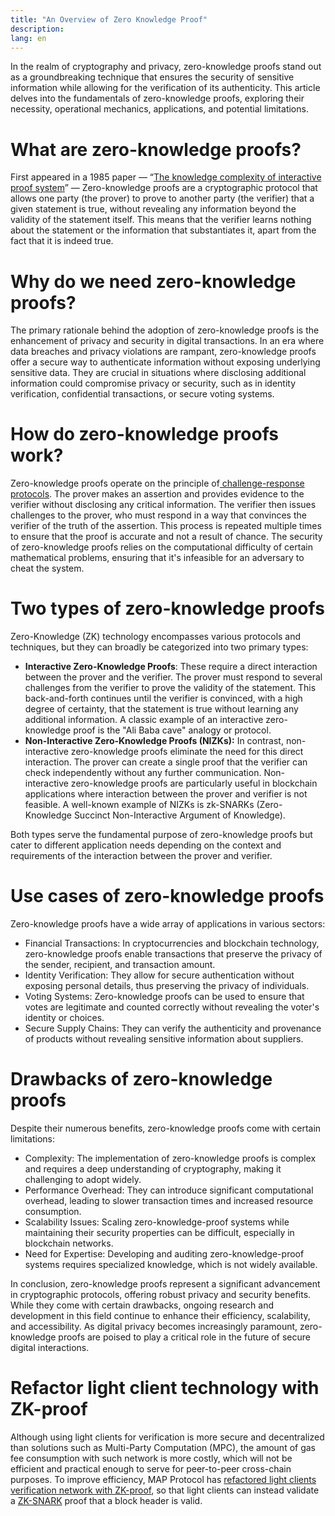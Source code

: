 ```yaml
---
title: "An Overview of Zero Knowledge Proof"
description: 
lang: en
---
```


In the realm of cryptography and privacy, zero-knowledge proofs stand out as a groundbreaking technique that ensures the security of sensitive information while allowing for the verification of its authenticity. This article delves into the fundamentals of zero-knowledge proofs, exploring their necessity, operational mechanics, applications, and potential limitations.


# What are zero-knowledge proofs?

First appeared in a 1985 paper — “[The knowledge complexity of interactive proof system](https://people.csail.mit.edu/silvio/Selected%20Scientific%20Papers/Proof%20Systems/The_Knowledge_Complexity_Of_Interactive_Proof_Systems.pdf)” —  Zero-knowledge proofs are a cryptographic protocol that allows one party (the prover) to prove to another party (the verifier) that a given statement is true, without revealing any information beyond the validity of the statement itself. This means that the verifier learns nothing about the statement or the information that substantiates it, apart from the fact that it is indeed true.


# Why do we need zero-knowledge proofs?

The primary rationale behind the adoption of zero-knowledge proofs is the enhancement of privacy and security in digital transactions. In an era where data breaches and privacy violations are rampant, zero-knowledge proofs offer a secure way to authenticate information without exposing underlying sensitive data. They are crucial in situations where disclosing additional information could compromise privacy or security, such as in identity verification, confidential transactions, or secure voting systems.


# How do zero-knowledge proofs work?

Zero-knowledge proofs operate on the principle of[ challenge-response protocols](https://csrc.nist.gov/glossary/term/challenge_response_protocol). The prover makes an assertion and provides evidence to the verifier without disclosing any critical information. The verifier then issues challenges to the prover, who must respond in a way that convinces the verifier of the truth of the assertion. This process is repeated multiple times to ensure that the proof is accurate and not a result of chance. The security of zero-knowledge proofs relies on the computational difficulty of certain mathematical problems, ensuring that it's infeasible for an adversary to cheat the system.


# Two types of zero-knowledge proofs

Zero-Knowledge (ZK) technology encompasses various protocols and techniques, but they can broadly be categorized into two primary types:



* **Interactive Zero-Knowledge Proofs**: These require a direct interaction between the prover and the verifier. The prover must respond to several challenges from the verifier to prove the validity of the statement. This back-and-forth continues until the verifier is convinced, with a high degree of certainty, that the statement is true without learning any additional information. A classic example of an interactive zero-knowledge proof is the "Ali Baba cave" analogy or protocol.
* **Non-Interactive Zero-Knowledge Proofs (NIZKs):** In contrast, non-interactive zero-knowledge proofs eliminate the need for this direct interaction. The prover can create a single proof that the verifier can check independently without any further communication. Non-interactive zero-knowledge proofs are particularly useful in blockchain applications where interaction between the prover and verifier is not feasible. A well-known example of NIZKs is zk-SNARKs (Zero-Knowledge Succinct Non-Interactive Argument of Knowledge).

Both types serve the fundamental purpose of zero-knowledge proofs but cater to different application needs depending on the context and requirements of the interaction between the prover and verifier.


# Use cases of zero-knowledge proofs

Zero-knowledge proofs have a wide array of applications in various sectors:



* Financial Transactions: In cryptocurrencies and blockchain technology, zero-knowledge proofs enable transactions that preserve the privacy of the sender, recipient, and transaction amount.
* Identity Verification: They allow for secure authentication without exposing personal details, thus preserving the privacy of individuals.
* Voting Systems: Zero-knowledge proofs can be used to ensure that votes are legitimate and counted correctly without revealing the voter's identity or choices.
* Secure Supply Chains: They can verify the authenticity and provenance of products without revealing sensitive information about suppliers.


# Drawbacks of zero-knowledge proofs

Despite their numerous benefits, zero-knowledge proofs come with certain limitations:



* Complexity: The implementation of zero-knowledge proofs is complex and requires a deep understanding of cryptography, making it challenging to adopt widely.
* Performance Overhead: They can introduce significant computational overhead, leading to slower transaction times and increased resource consumption.
* Scalability Issues: Scaling zero-knowledge-proof systems while maintaining their security properties can be difficult, especially in blockchain networks.
* Need for Expertise: Developing and auditing zero-knowledge-proof systems requires specialized knowledge, which is not widely available.

In conclusion, zero-knowledge proofs represent a significant advancement in cryptographic protocols, offering robust privacy and security benefits. While they come with certain drawbacks, ongoing research and development in this field continue to enhance their efficiency, scalability, and accessibility. As digital privacy becomes increasingly paramount, zero-knowledge proofs are poised to play a critical role in the future of secure digital interactions.


# Refactor light client technology with ZK-proof

Although using light clients for verification is more secure and decentralized than solutions such as Multi-Party Computation (MPC), the amount of gas fee consumption with such network is more costly, which will not be efficient and practical enough to serve for peer-to-peer cross-chain purposes.  To improve efficiency, MAP Protocol has [refactored light clients verification network with ZK-proof](/article?id=refactor-light-clients-with-ZK-proof), so that light clients can instead validate a [ZK-SNARK](https://www.youtube.com/watch?v=h-94UhJLeck) proof that a block header is valid.